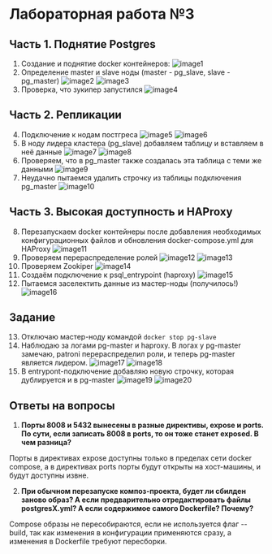 # Лабораторная работа №3

## Часть 1. Поднятие Postgres
1. Создание и поднятие docker контейнеров:
![image1](https://github.com/Ulitka-na-sklone/Ted_Team/blob/main/LR3/pic/1.jpg)
2. Определение master и slave ноды (master - pg_slave, slave - pg_master)
![image2](https://github.com/Ulitka-na-sklone/Ted_Team/blob/main/LR3/pic/2.png)
![image3](https://github.com/Ulitka-na-sklone/Ted_Team/blob/main/LR3/pic/3.jpg)
3. Проверка, что зукипер запустился
![image4](https://github.com/Ulitka-na-sklone/Ted_Team/blob/main/LR3/pic/4.jpg)

## Часть 2. Репликации
4. Подключение к нодам постгреса
![image5](https://github.com/Ulitka-na-sklone/Ted_Team/blob/main/LR3/pic/5.jpg)
![image6](https://github.com/Ulitka-na-sklone/Ted_Team/blob/main/LR3/pic/6.jpg)
5. В ноду лидера кластера (pg_slave) добавляем таблицу и вставляем в неё данные
![image7](https://github.com/Ulitka-na-sklone/Ted_Team/blob/main/LR3/pic/7.jpg)
![image8](https://github.com/Ulitka-na-sklone/Ted_Team/blob/main/LR3/pic/8.jpg)
6. Проверяем, что в pg_master также создалась эта таблица с теми же данными
![image9](https://github.com/Ulitka-na-sklone/Ted_Team/blob/main/LR3/pic/9.jpg)
7. Неудачно пытаемся удалить строчку из таблицы подключения pg_master
![image10](https://github.com/Ulitka-na-sklone/Ted_Team/blob/main/LR3/pic/10.jpg)

## Часть 3. Высокая доступность и HAProxy
8. Перезапускаем docker контейнеры после добавления необходимых конфигурационных файлов и обновления docker-compose.yml для HAProxy
![image11](https://github.com/Ulitka-na-sklone/Ted_Team/blob/main/LR3/pic/11.jpg)
9. Проверяем перераспределение ролей
![image12](https://github.com/Ulitka-na-sklone/Ted_Team/blob/main/LR3/pic/12.jpg)
![image13](https://github.com/Ulitka-na-sklone/Ted_Team/blob/main/LR3/pic/13.jpg)
10. Проверяем Zookiper
![image14](https://github.com/Ulitka-na-sklone/Ted_Team/blob/main/LR3/pic/14.jpg)
11. Создаём подключение к psql_entrypoint (haproxy)
![image15](https://github.com/Ulitka-na-sklone/Ted_Team/blob/main/LR3/pic/15.jpg)
12. Пытаемся заселектить данные из мастер-ноды (получилось!)
![image16](https://github.com/Ulitka-na-sklone/Ted_Team/blob/main/LR3/pic/16.jpg)

## Задание
13. Отключаю мастер-ноду командой `docker stop pg-slave`
14. Наблюдаю за логами pg-master и haproxy. В логах у pg-master замечаю, patroni перераспределил роли, и теперь pg-master является лидером.
![image17](https://github.com/Ulitka-na-sklone/Ted_Team/blob/main/LR3/pic/17.jpg)
![image18](https://github.com/Ulitka-na-sklone/Ted_Team/blob/main/LR3/pic/18.jpg)
15. В entrypont-подключение добавляю новую строчку, которая дублируется и в pg-master
![image19](https://github.com/Ulitka-na-sklone/Ted_Team/blob/main/LR3/pic/19.jpg)
![image20](https://github.com/Ulitka-na-sklone/Ted_Team/blob/main/LR3/pic/20.jpg)

## Ответы на вопросы
1. **Порты 8008 и 5432 вынесены в разные директивы, expose и ports. По сути, если записать 8008 в ports, то он тоже станет exposed. В чем разница?**

Порты в директивах expose доступны только в пределах сети docker compose, а в директивах ports порты будут открыты на хост-машины, и будут доступны извне.

2. **При обычном перезапуске композ-проекта, будет ли сбилден заново образ? А если предварительно отредактировать файлы postgresX.yml? А если содержимое самого Dockerfile? Почему?**

Compose образы не пересобираются, если не используется флаг --build, так как изменения в конфигурации применяются сразу, а изменения в Dockerfile требуют пересборки.
